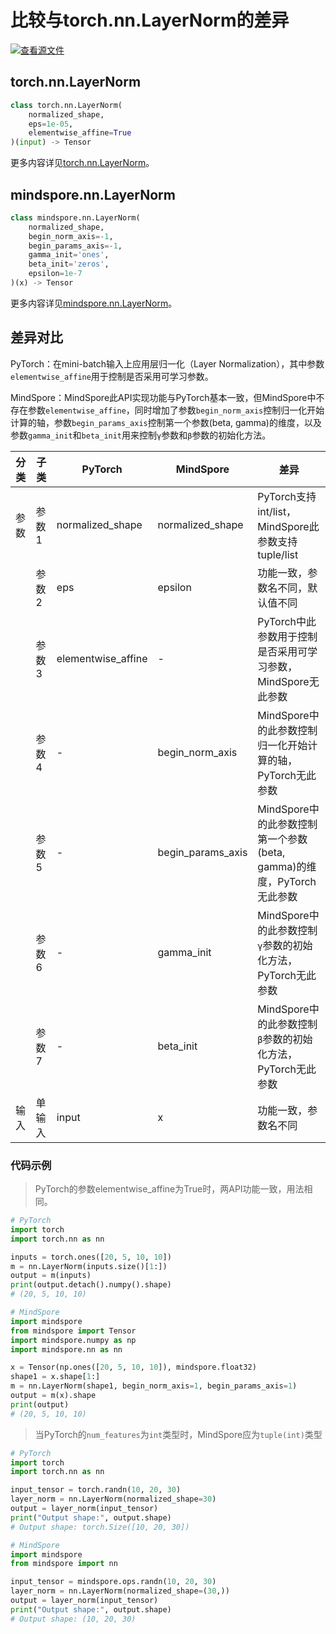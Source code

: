 # 比较与torch.nn.LayerNorm的差异

[![查看源文件](https://mindspore-website.obs.cn-north-4.myhuaweicloud.com/website-images/r2.1/resource/_static/logo_source.png)](https://gitee.com/mindspore/docs/blob/r2.1/docs/mindspore/source_zh_cn/note/api_mapping/pytorch_diff/LayerNorm.md)

## torch.nn.LayerNorm

```python
class torch.nn.LayerNorm(
    normalized_shape,
    eps=1e-05,
    elementwise_affine=True
)(input) -> Tensor
```

更多内容详见[torch.nn.LayerNorm](https://pytorch.org/docs/1.8.1/generated/torch.nn.LayerNorm.html)。

## mindspore.nn.LayerNorm

```python
class mindspore.nn.LayerNorm(
    normalized_shape,
    begin_norm_axis=-1,
    begin_params_axis=-1,
    gamma_init='ones',
    beta_init='zeros',
    epsilon=1e-7
)(x) -> Tensor
```

更多内容详见[mindspore.nn.LayerNorm](https://mindspore.cn/docs/zh-CN/r2.1/api_python/nn/mindspore.nn.LayerNorm.html)。

## 差异对比

PyTorch：在mini-batch输入上应用层归一化（Layer Normalization），其中参数`elementwise_affine`用于控制是否采用可学习参数。

MindSpore：MindSpore此API实现功能与PyTorch基本一致，但MindSpore中不存在参数`elementwise_affine`，同时增加了参数`begin_norm_axis`控制归一化开始计算的轴，参数`begin_params_axis`控制第一个参数(beta, gamma)的维度，以及参数`gamma_init`和`beta_init`用来控制`γ`参数和`β`参数的初始化方法。

| 分类 | 子类 |PyTorch | MindSpore | 差异 |
| --- | --- | --- | --- |---|
|参数 | 参数1 | normalized_shape | normalized_shape | PyTorch支持int/list，MindSpore此参数支持tuple/list |
| | 参数2 | eps | epsilon | 功能一致，参数名不同，默认值不同 |
| | 参数3 | elementwise_affine | - | PyTorch中此参数用于控制是否采用可学习参数，MindSpore无此参数|
| | 参数4 | - | begin_norm_axis | MindSpore中的此参数控制归一化开始计算的轴，PyTorch无此参数|
| | 参数5 | - | begin_params_axis | MindSpore中的此参数控制第一个参数(beta, gamma)的维度，PyTorch无此参数|
| | 参数6 | - | gamma_init | MindSpore中的此参数控制`γ`参数的初始化方法，PyTorch无此参数|
| | 参数7 | - | beta_init | MindSpore中的此参数控制`β`参数的初始化方法，PyTorch无此参数|
|输入 | 单输入 | input | x | 功能一致，参数名不同|

### 代码示例

> PyTorch的参数elementwise_affine为True时，两API功能一致，用法相同。

```python
# PyTorch
import torch
import torch.nn as nn

inputs = torch.ones([20, 5, 10, 10])
m = nn.LayerNorm(inputs.size()[1:])
output = m(inputs)
print(output.detach().numpy().shape)
# (20, 5, 10, 10)

# MindSpore
import mindspore
from mindspore import Tensor
import mindspore.numpy as np
import mindspore.nn as nn

x = Tensor(np.ones([20, 5, 10, 10]), mindspore.float32)
shape1 = x.shape[1:]
m = nn.LayerNorm(shape1, begin_norm_axis=1, begin_params_axis=1)
output = m(x).shape
print(output)
# (20, 5, 10, 10)
```

> 当PyTorch的`num_features`为`int`类型时，MindSpore应为`tuple(int)`类型

```python
# PyTorch
import torch
import torch.nn as nn

input_tensor = torch.randn(10, 20, 30)
layer_norm = nn.LayerNorm(normalized_shape=30)
output = layer_norm(input_tensor)
print("Output shape:", output.shape)
# Output shape: torch.Size([10, 20, 30])

# MindSpore
import mindspore
from mindspore import nn

input_tensor = mindspore.ops.randn(10, 20, 30)
layer_norm = nn.LayerNorm(normalized_shape=(30,))
output = layer_norm(input_tensor)
print("Output shape:", output.shape)
# Output shape: (10, 20, 30)
```
